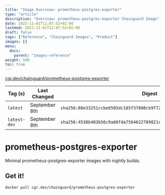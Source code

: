 ```yaml
---
title: "Image Overview: prometheus-postgres-exporter"
type: "article"
description: "Overview: prometheus-postgres-exporter Chainguard Image"
date: 2022-11-01T11:07:52+02:00
lastmod: 2022-11-01T11:07:52+02:00
draft: false
tags: ["Reference", "Chainguard Images", "Product"]
images: []
menu:
  docs:
    parent: "images-reference"
weight: 500
toc: true
---
```


[cgr.dev/chainguard/prometheus-postgres-exporter](https://github.com/chainguard-images/images/tree/main/images/prometheus-postgres-exporter)

| Tag (s)       | Last Changed  | Digest                                                                    |
|---------------|---------------|---------------------------------------------------------------------------|
|  `latest`     | September 8th | `sha256:88e33251ccbe6505dc185f37800cb9f72ea751bb0b8546c737ed7e5a478141ef` |
|  `latest-dev` | September 8th | `sha256:4538b483b56c9a60fda7564622789821c62ab7b7564fbd3c944855cceb02a633` |

# prometheus-postgres-exporter

Minimal prometheus-postgres-exporter images with nightly builds.

## Get it!

```shell
docker pull cgr.dev/chainguard/prometheus-postgres-exporter
```
